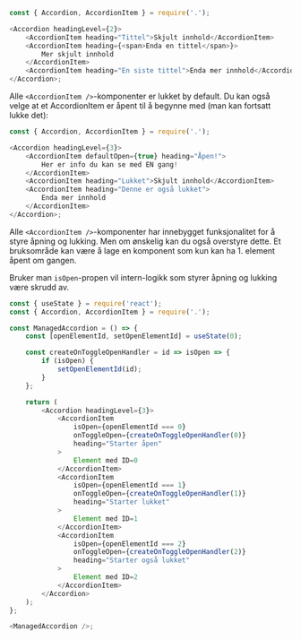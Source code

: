```js
const { Accordion, AccordionItem } = require('.');

<Accordion headingLevel={2}>
    <AccordionItem heading="Tittel">Skjult innhold</AccordionItem>
    <AccordionItem heading={<span>Enda en tittel</span>}>
        Mer skjult innhold
    </AccordionItem>
    <AccordionItem heading="En siste tittel">Enda mer innhold</AccordionItem>
</Accordion>;
```

Alle `<AccordionItem />`-komponenter er lukket by default. Du kan også velge at et AccordionItem er åpent til å begynne med (man kan fortsatt lukke det):

```js
const { Accordion, AccordionItem } = require('.');

<Accordion headingLevel={3}>
    <AccordionItem defaultOpen={true} heading="Åpen!">
        Her er info du kan se med EN gang!
    </AccordionItem>
    <AccordionItem heading="Lukket">Skjult innhold</AccordionItem>
    <AccordionItem heading="Denne er også lukket">
        Enda mer innhold
    </AccordionItem>
</Accordion>;
```

Alle `<AccordionItem />`-komponenter har innebygget funksjonalitet for å styre åpning og lukking. Men om ønskelig kan du også overstyre dette. Et
bruksområde kan være å lage en komponent som kun kan ha 1. element åpent om gangen.

Bruker man `isOpen`-propen vil intern-logikk som styrer åpning og lukking være skrudd av.

```js
const { useState } = require('react');
const { Accordion, AccordionItem } = require('.');

const ManagedAccordion = () => {
    const [openElementId, setOpenElementId] = useState(0);

    const createOnToggleOpenHandler = id => isOpen => {
        if (isOpen) {
            setOpenElementId(id);
        }
    };

    return (
        <Accordion headingLevel={3}>
            <AccordionItem
                isOpen={openElementId === 0}
                onToggleOpen={createOnToggleOpenHandler(0)}
                heading="Starter åpen"
            >
                Element med ID=0
            </AccordionItem>
            <AccordionItem
                isOpen={openElementId === 1}
                onToggleOpen={createOnToggleOpenHandler(1)}
                heading="Starter lukket"
            >
                Element med ID=1
            </AccordionItem>
            <AccordionItem
                isOpen={openElementId === 2}
                onToggleOpen={createOnToggleOpenHandler(2)}
                heading="Starter også lukket"
            >
                Element med ID=2
            </AccordionItem>
        </Accordion>
    );
};

<ManagedAccordion />;
```
